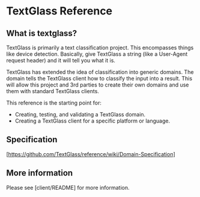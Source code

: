 TextGlass Reference
===================

What is textglass?
------------------

TextGlass is primarily a text classification project. This encompasses
things like device detection. Basically, give TextGlass a string (like
a User-Agent request header) and it will tell you what it is. 

TextGlass has extended the idea of classification into generic domains.
The domain tells the TextGlass client how to classify the input into a
result. This will allow this project and 3rd parties to create their own
domains and use them with standard TextGlass clients.

This reference is the starting point for:

 * Creating, testing, and validating a TextGlass domain.
 * Creating a TextGlass client for a specific platform or language.

Specification
-------------

[https://github.com/TextGlass/reference/wiki/Domain-Specification]

More information
----------------

Please see [client/README] for more information.
